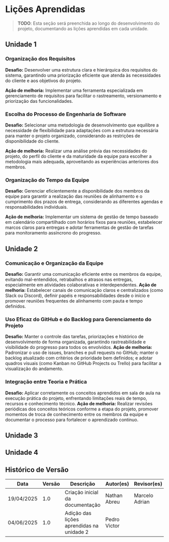 # Lições Aprendidas

> **TODO**: Esta seção será preenchida ao longo do desenvolvimento do projeto, documentando as lições aprendidas em cada unidade.

## Unidade 1

### Organização dos Requisitos
**Desafio:** Desenvolver uma estrutura clara e hierárquica dos requisitos do sistema, garantindo uma priorização eficiente que atenda às necessidades do cliente e aos objetivos do projeto.

**Ação de melhoria:** Implementar uma ferramenta especializada em gerenciamento de requisitos para facilitar o rastreamento, versionamento e priorização das funcionalidades.

### Escolha do Processo de Engenharia de Software
**Desafio:** Selecionar uma metodologia de desenvolvimento que equilibre a necessidade de flexibilidade para adaptações com a estrutura necessária para manter o projeto organizado, considerando as restrições de disponibilidade do cliente.

**Ação de melhoria:** Realizar uma análise prévia das necessidades do projeto, do perfil do cliente e da maturidade da equipe para escolher a metodologia mais adequada, aproveitando as experiências anteriores dos membros.

### Organização do Tempo da Equipe
**Desafio:** Gerenciar eficientemente a disponibilidade dos membros da equipe para garantir a realização das reuniões de alinhamento e o cumprimento dos prazos de entrega, considerando as diferentes agendas e responsabilidades individuais.

**Ação de melhoria:** Implementar um sistema de gestão de tempo baseado em calendário compartilhado com horários fixos para reuniões, estabelecer marcos claros para entregas e adotar ferramentas de gestão de tarefas para monitoramento assíncrono do progresso.

## Unidade 2
### Comunicação e Organização da Equipe
**Desafio:** Garantir uma comunicação eficiente entre os membros da equipe, evitando mal-entendidos, retrabalhos e atrasos nas entregas, especialmente em atividades colaborativas e interdependentes.
**Ação de melhoria:** Estabelecer canais de comunicação claros e centralizados (como Slack ou Discord), definir papéis e responsabilidades desde o início e promover reuniões frequentes de alinhamento com pauta e tempo definidos.

### Uso Eficaz do GitHub e do Backlog para Gerenciamento do Projeto
**Desafio:** Manter o controle das tarefas, priorizações e histórico de desenvolvimento de forma organizada, garantindo rastreabilidade e visibilidade do progresso para todos os envolvidos.
**Ação de melhoria:** Padronizar o uso de issues, branches e pull requests no GitHub; manter o backlog atualizado com critérios de prioridade bem definidos; e adotar quadros visuais (como Kanban no GitHub Projects ou Trello) para facilitar a visualização do andamento.
### Integração entre Teoria e Prática
**Desafio:** Aplicar corretamente os conceitos aprendidos em sala de aula na execução prática do projeto, enfrentando limitações reais de tempo, recursos e conhecimento técnico.
**Ação de melhoria:** Realizar revisões periódicas dos conceitos teóricos conforme a etapa do projeto, promover momentos de troca de conhecimento entre os membros da equipe e documentar o processo para fortalecer o aprendizado contínuo.

## Unidade 3

## Unidade 4

## Histórico de Versão

| Data       | Versão | Descrição                       | Autor(es)      | Revisor(es) |
| ---------- | ------ | ------------------------------- | -------------- | ----------- |
| 19/04/2025 | 1.0    | Criação inicial da documentação | Nathan Abreu | Marcelo Adrian |
| 04/06/2025 | 1.0    | Adição das lições aprendidas na unidade 2 | Pedro Victor |  |
